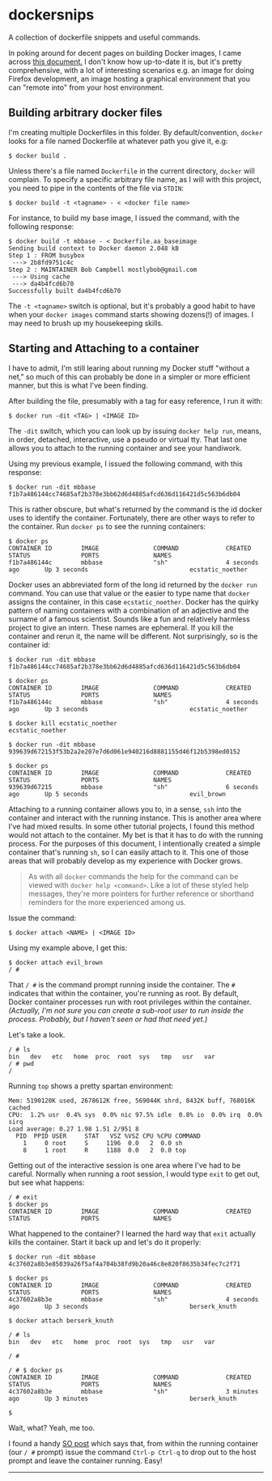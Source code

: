 # dockersnips
A collection of dockerfile snippets and useful commands.

In poking around for decent pages on building Docker images, I came across [this document.][1] I don't know how up-to-date it is, but it's pretty comprehensive, with a lot of interesting scenarios e.g. an image for doing Firefox development, an image hosting a graphical environment that you can "remote into" from your host environment.

## Building arbitrary docker files

I'm creating multiple Dockerfiles in this folder. By default/convention, `docker` looks for a file named Dockerfile at whatever path you give it, e.g:

```
$ docker build .
```

Unless there's a file named `Dockerfile` in the current directory, `docker` will complain. To specify a specific arbitrary file name, as I will with this project, you need to pipe in the contents of the file via `STDIN`:

```
$ docker build -t <tagname> - < <docker file name>
```

For instance, to build my base image, I issued the command, with the following response:

```
$ docker build -t mbbase - < Dockerfile.aa_baseimage
Sending build context to Docker daemon 2.048 kB
Step 1 : FROM busybox
 ---> 2b8fd9751c4c
Step 2 : MAINTAINER Bob Campbell mostlybob@gmail.com
 ---> Using cache
 ---> da4b4fcd6b70
Successfully built da4b4fcd6b70
```

The `-t <tagname>` switch is optional, but it's probably a good habit to have when your `docker images` command starts showing dozens(!) of images. I may need to brush up my housekeeping skills.

## Starting and Attaching to a container

I have to admit, I'm still learing about running my Docker stuff "without a net," so much of this can probably be done in a simpler or more efficient manner, but this is what I've been finding.

After building the file, presumably with a tag for easy reference, I run it with:

```
$ docker run -dit <TAG> | <IMAGE ID>
```

The `-dit` switch, which you can look up by issuing `docker help run`, means, in order, detached, interactive, use a pseudo or virtual tty. That last one allows you to attach to the running container and see your handiwork.

Using my previous example, I issued the following command, with this response:

```
$ docker run -dit mbbase
f1b7a486144cc74685af2b378e3bb62d6d4885afcd636d116421d5c563b6db04
```

This is rather obscure, but what's returned by the command is the id docker uses to identify the container. Fortunately, there are other ways to refer to the container. Run `docker ps` to see the running containers:

```
$ docker ps
CONTAINER ID        IMAGE               COMMAND             CREATED             STATUS              PORTS               NAMES
f1b7a486144c        mbbase              "sh"                4 seconds ago       Up 3 seconds                            ecstatic_noether
```

Docker uses an abbreviated form of the long id returned by the `docker run` command. You can use that value or the easier to type name that `docker` assigns the container, in this case `ecstatic_noether`. Docker has the quirky pattern of naming containers with a combination of an adjective and the surname of a famous scientist. Sounds like a fun and relatively harmless project to give an intern. These names are ephemeral. If you kill the container and rerun it, the name will be different. Not surprisingly, so is the container id:


```
$ docker run -dit mbbase
f1b7a486144cc74685af2b378e3bb62d6d4885afcd636d116421d5c563b6db04

$ docker ps
CONTAINER ID        IMAGE               COMMAND             CREATED             STATUS              PORTS               NAMES
f1b7a486144c        mbbase              "sh"                4 seconds ago       Up 3 seconds                            ecstatic_noether

$ docker kill ecstatic_noether 
ecstatic_noether

$ docker run -dit mbbase
939639d672153f53b2a2e207e7d6d061e940216d8881155d46f12b5398ed0152

$ docker ps
CONTAINER ID        IMAGE               COMMAND             CREATED             STATUS              PORTS               NAMES
939639d67215        mbbase              "sh"                6 seconds ago       Up 5 seconds                            evil_brown
```

Attaching to a running container allows you to, in a sense, `ssh` into the container and interact with the running instance. This is another area where I've had mixed results. In some other tutorial projects, I found this method would not attach to the container. My bet is that it has to do with the running process. For the purposes of this document, I intentionally created a simple container that's running `sh`, so I can easily attach to it. This one of those areas that will probably develop as my experience with Docker grows.

> As with all `docker` commands the help for the command can be viewed with `docker help <command>`. Like a lot of these styled help messages, they're more pointers for further reference or shorthand reminders for the more experienced among us.

Issue the command:

```
$ docker attach <NAME> | <IMAGE ID> 
```

Using my example above, I get this:

```
$ docker attach evil_brown 
/ # 
```

That `/ #` is the command prompt running inside the container. The `#` indicates that within the container, you're running as root. By default, Docker container processes run with root privileges within the container. _(Actually, I'm not sure you can create a sub-root user to run inside the process. Probably, but I haven't seen or had that need yet.)_

Let's take a look.

```
/ # ls
bin   dev   etc   home  proc  root  sys   tmp   usr   var
/ # pwd
/
```

Running `top` shows a pretty spartan environment:

```
Mem: 5190120K used, 2678612K free, 569044K shrd, 8432K buff, 768016K cached
CPU:  1.2% usr  0.4% sys  0.0% nic 97.5% idle  0.8% io  0.0% irq  0.0% sirq
Load average: 0.27 1.98 1.51 2/951 8
  PID  PPID USER     STAT   VSZ %VSZ CPU %CPU COMMAND
    1     0 root     S     1196  0.0   2  0.0 sh
    8     1 root     R     1188  0.0   2  0.0 top
```

Getting out of the interactive session is one area where I've had to be careful. Normally when running a root session, I would type `exit` to get out, but see what happens:

```
/ # exit
$ docker ps
CONTAINER ID        IMAGE               COMMAND             CREATED             STATUS              PORTS               NAMES
```

What happened to the container? I learned the hard way that `exit` actually kills the container. Start it back up and let's do it properly:

```
$ docker run -dit mbbase
4c37602a8b3e85039a26f5af4a704b38fd9b20a46c8e820f8635b34fec7c2f71

$ docker ps
CONTAINER ID        IMAGE               COMMAND             CREATED             STATUS              PORTS               NAMES
4c37602a8b3e        mbbase              "sh"                4 seconds ago       Up 3 seconds                            berserk_knuth

$ docker attach berserk_knuth 

/ # ls
bin   dev   etc   home  proc  root  sys   tmp   usr   var

/ # 

/ # $ docker ps
CONTAINER ID        IMAGE               COMMAND             CREATED             STATUS              PORTS               NAMES
4c37602a8b3e        mbbase              "sh"                3 minutes ago       Up 3 minutes                            berserk_knuth

$
```

Wait, what? Yeah, me too.

I found a handy [SO post][2] which says that, from within the running container (our `/ #` prompt) issue the command `Ctrl-p Ctrl-q` to drop out to the host prompt and leave the container running. Easy!

-----

[1]: https://docs.google.com/document/d/1f8iflnFSZxAU9FhoLQPEVlSKhVPXbtCaqTVPTTJb9yo/edit#heading=h.py35px4li4o2
[2]: https://stackoverflow.com/questions/19688314/how-do-you-attach-and-detach-from-dockers-process

